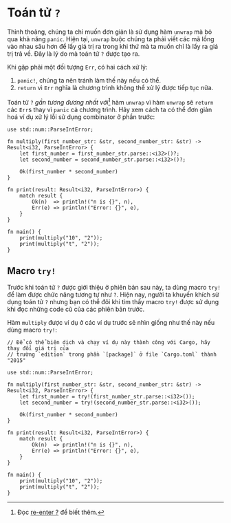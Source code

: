 # Toán tử `?`

Thỉnh thoảng, chúng ta chỉ muốn đơn giản là sử dụng hàm `unwrap` mà bỏ qua khả năng `panic`. Hiện tại, `unwrap` buộc chúng ta phải viết các mã lồng vào nhau sâu hơn
để lấy giá trị ra trong khi thứ mà ta muốn chỉ là lấy ra giá trị trả về.
Đây là lý do mà toán tử `?` được tạo ra.

Khi gặp phải một đối tượng `Err`, có hai cách xử lý:

1. `panic!`, chúng ta nên tránh làm thế này nếu có thể.
2. `return` vì `Err` nghĩa là chương trình không thể xử lý được tiếp tục nữa.

Toán tử `?` _gần tương đương nhất với_[^†] hàm `unwrap` vì hàm `unwrap` sẽ `return` các `Err`s
thay vì `panic` cả chương trình.
Hãy xem cách ta có thể đơn giản hoá ví dụ xử lý lỗi sử dụng combinator ở phần trước:

```rust,editable
use std::num::ParseIntError;

fn multiply(first_number_str: &str, second_number_str: &str) -> Result<i32, ParseIntError> {
    let first_number = first_number_str.parse::<i32>()?;
    let second_number = second_number_str.parse::<i32>()?;

    Ok(first_number * second_number)
}

fn print(result: Result<i32, ParseIntError>) {
    match result {
        Ok(n)  => println!("n is {}", n),
        Err(e) => println!("Error: {}", e),
    }
}

fn main() {
    print(multiply("10", "2"));
    print(multiply("t", "2"));
}
```

## Macro `try!`

Trước khi toán tử `?` được giới thiệu ở phiên bản sau này, ta dùng macro `try!` để làm được chức năng tương tự như `?`.
Hiện nay, người ta khuyến khích sử dụng toán tử `?` nhưng bạn có thể đôi khi tìm thấy macro `try!`
được sử dụng khi đọc những code cũ của các phiên bản trước.

Hàm `multiply` được ví dụ ở các ví dụ trước sẽ nhìn giống như thế này nếu dùng macro `try!`:

```rust,editable,edition2015
// Để có thể biên dịch và chạy ví dụ này thành công với Cargo, hãy thay đổi giá trị của
// trường `edition` trong phần `[package]` ở file `Cargo.toml` thành "2015"

use std::num::ParseIntError;

fn multiply(first_number_str: &str, second_number_str: &str) -> Result<i32, ParseIntError> {
    let first_number = try!(first_number_str.parse::<i32>());
    let second_number = try!(second_number_str.parse::<i32>());

    Ok(first_number * second_number)
}

fn print(result: Result<i32, ParseIntError>) {
    match result {
        Ok(n)  => println!("n is {}", n),
        Err(e) => println!("Error: {}", e),
    }
}

fn main() {
    print(multiply("10", "2"));
    print(multiply("t", "2"));
}
```

[^†]: Đọc [re-enter ?][re_enter_?] để biết thêm.

[re_enter_?]: ../multiple_error_types/reenter_question_mark.md
